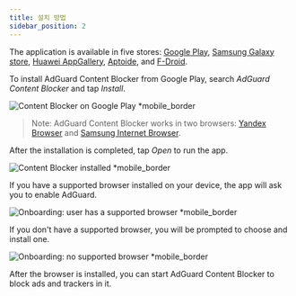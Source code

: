 ```yaml
---
title: 설치 방법
sidebar_position: 2
---
```


The application is available in five stores: [Google Play](https://play.google.com/store/apps/details?id=com.adguard.android.contentblocker), [Samsung Galaxy store](https://galaxystore.samsung.com/detail/com.adguard.android.contentblocker), [Huawei AppGallery](https://appgallery.huawei.com/#/app/C100440597), [Aptoide](https://adguard-content-blocker.en.aptoide.com/), and [F-Droid](https://f-droid.org/en/packages/com.adguard.android.contentblocker/).

To install AdGuard Content Blocker from Google Play, search _AdGuard Content Blocker_ and tap _Install_.

![Content Blocker on Google Play *mobile_border](https://cdn.adtidy.org/content/Kb/ad_blocker/content_blocker/content_blocker_play_market.jpg)

> Note: AdGuard Content Blocker works in two browsers: [Yandex Browser](https://browser.yandex.com/) and [Samsung Internet Browser](https://play.google.com/store/apps/details?id=com.sec.android.app.sbrowser).

After the installation is completed, tap _Open_ to run the app.

![Content Blocker installed *mobile_border](https://cdn.adtidy.org/content/Kb/ad_blocker/content_blocker/content_blocker_play_market_installed.jpg)

If you have a supported browser installed on your device, the app will ask you to enable AdGuard.

![Onboarding: user has a supported browser *mobile_border](https://cdn.adtidy.org/content/Kb/ad_blocker/content_blocker/content_blocker_onboarding2.jpg)

If you don't have a supported browser, you will be prompted to choose and install one.

![Onboarding: no supported browser *mobile_border](https://cdn.adtidy.org/content/Kb/ad_blocker/content_blocker/content_blocker_onboarding3.jpg)

After the browser is installed, you can start AdGuard Content Blocker to block ads and trackers in it.